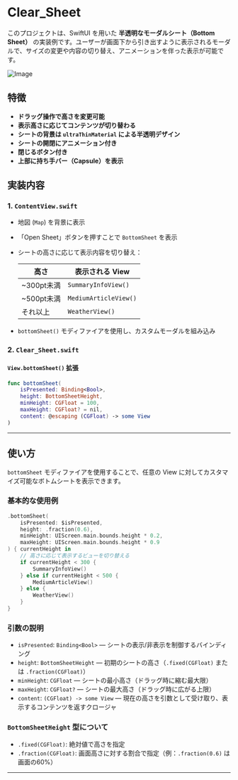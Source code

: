 # Clear_Sheet

このプロジェクトは、SwiftUI を用いた **半透明なモーダルシート（Bottom Sheet）** の実装例です。ユーザーが画面下から引き出すように表示されるモーダルで、サイズの変更や内容の切り替え、アニメーションを伴った表示が可能です。

![Image](https://github.com/user-attachments/assets/b7ba6677-3f93-4d27-9ee4-2079916dc77f)
## 特徴

- **ドラッグ操作で高さを変更可能**
- **表示高さに応じてコンテンツが切り替わる**
- **シートの背景は `ultraThinMaterial` による半透明デザイン**
- **シートの開閉にアニメーション付き**
- **閉じるボタン付き**
- **上部に持ち手バー（Capsule）を表示**

## 実装内容

### 1. `ContentView.swift`

- 地図 (`Map`) を背景に表示
- 「Open Sheet」ボタンを押すことで `BottomSheet` を表示
- シートの高さに応じて表示内容を切り替え：

  | 高さ | 表示される View         |
  |------|-------------------------|
  | ~300pt未満 | `SummaryInfoView()`     |
  | ~500pt未満 | `MediumArticleView()`   |
  | それ以上   | `WeatherView()`         |

- `bottomSheet()` モディファイアを使用し、カスタムモーダルを組み込み

### 2. `Clear_Sheet.swift`

#### `View.bottomSheet()` 拡張

```swift
func bottomSheet(
    isPresented: Binding<Bool>,
    height: BottomSheetHeight,
    minHeight: CGFloat = 100,
    maxHeight: CGFloat? = nil,
    content: @escaping (CGFloat) -> some View
)
```


---

## 使い方

`bottomSheet` モディファイアを使用することで、任意の View に対してカスタマイズ可能なボトムシートを表示できます。

### 基本的な使用例

```swift
.bottomSheet(
    isPresented: $isPresented,
    height: .fraction(0.6),
    minHeight: UIScreen.main.bounds.height * 0.2,
    maxHeight: UIScreen.main.bounds.height * 0.9
) { currentHeight in
    // 高さに応じて表示するビューを切り替える
    if currentHeight < 300 {
        SummaryInfoView()
    } else if currentHeight < 500 {
        MediumArticleView()
    } else {
        WeatherView()
    }
}
```

### 引数の説明

- `isPresented`: `Binding<Bool>` — シートの表示/非表示を制御するバインディング
- `height`: `BottomSheetHeight` — 初期のシートの高さ（`.fixed(CGFloat)` または `.fraction(CGFloat)`）
- `minHeight`: `CGFloat` — シートの最小高さ（ドラッグ時に縮む最大限）
- `maxHeight`: `CGFloat?` — シートの最大高さ（ドラッグ時に広がる上限）
- `content`: `(CGFloat) -> some View` — 現在の高さを引数として受け取り、表示するコンテンツを返すクロージャ

### `BottomSheetHeight` 型について

- `.fixed(CGFloat)`: 絶対値で高さを指定
- `.fraction(CGFloat)`: 画面高さに対する割合で指定（例：`.fraction(0.6)` は画面の60%）

---
